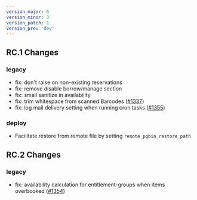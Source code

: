 ```yaml
---
version_major: 6
version_minor: 3
version_patch: 1
version_pre: 'dev'
---
```


## RC.1 Changes

### legacy

- fix: don't raise on non-existing reservations
- fix: remove disable borrow/manage section
- fix: small sanitize in availability
- fix: trim whitespace from scanned Barcodes ([#1337](https://github.com/leihs/leihs/pull/1337))
- fix: log mail delivery setting when running cron tasks ([#1355](https://github.com/leihs/leihs/issues/1355))

### deploy

- Facilitate restore from remote file by setting `remote_pgbin_restore_path`

## RC.2 Changes

### legacy

- fix: availability calculation for entitlement-groups when items overbooked ([#1354](https://github.com/leihs/leihs/issues/1354))
